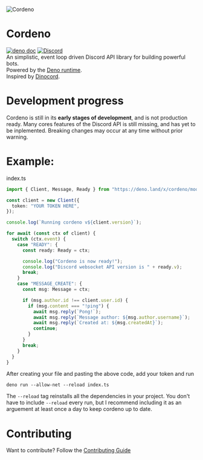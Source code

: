 ![Cordeno](https://raw.githubusercontent.com/cordeno/cordeno/master/assets/cordeno-200.gif)
# Cordeno
[![deno doc](https://img.shields.io/badge/deno-doc-blue?style=for-the-badge)](https://doc.deno.land/https/deno.land/x/cordeno/mod.ts)
[![Discord](https://img.shields.io/discord/713653280638631976?color=%237289DA&label=Discord&style=for-the-badge)](https://discord.gg/WT2g6Mn)  
An simplistic, event loop driven Discord API library for building powerful bots.  
Powered by the [Deno runtime](https://deno.land/).  
Inspired by [Dinocord](https://github.com/sunsetkookaburra/dinocord).

# Development progress
Cordeno is still in its **early stages of development**, and is not production ready. Many cores features of the Discord API is still missing, and has yet to be inplemented.
Breaking changes may occur at any time without prior warning.

# Example:
index.ts
```ts
import { Client, Message, Ready } from "https://deno.land/x/cordeno/mod.ts";

const client = new Client({
  token: "YOUR TOKEN HERE",
});

console.log(`Running cordeno v${client.version}`);

for await (const ctx of client) {
  switch (ctx.event) {
    case "READY": {
      const ready: Ready = ctx;

      console.log("Cordeno is now ready!");
      console.log("Discord websocket API version is " + ready.v);
      break;
    }
    case "MESSAGE_CREATE": {
      const msg: Message = ctx;

      if (msg.author.id !== client.user.id) {
        if (msg.content === "!ping") {
          await msg.reply(`Pong!`);
          await msg.reply(`Message author: ${msg.author.username}`);
          await msg.reply(`Created at: ${msg.createdAt}`);
          continue;
        }
      }
      break;
    }
  }
}
```
After creating your file and pasting the above code, add your token and run
```shell
deno run --allow-net --reload index.ts
```
The `--reload` tag reinstalls all the dependencies in your project.
You don't have to include `--reload` every run, but I recommend including it as an arguement at least once a day to keep cordeno up to date.

# Contributing
Want to contribute? Follow the [Contributing Guide](https://github.com/cordeno/cordeno/blob/master/CONTRIBUTING.md)
